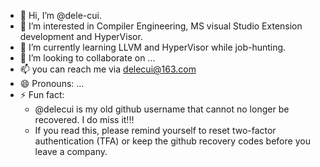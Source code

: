 - 👋 Hi, I’m @dele-cui.
- 👀 I’m interested in Compiler Engineering, MS visual Studio Extension development and HyperVisor.
- 🌱 I’m currently learning LLVM and HyperVisor while job-hunting.
- 💞️ I’m looking to collaborate on ...
- 📫 you can reach me via delecui@163.com
- 😄 Pronouns: ...
- ⚡ Fun fact:
  - @delecui is my old github username that cannot no longer be recovered. I do miss it!!!
  - If you read this, please remind yourself to reset two-factor authentication (TFA) or keep the github recovery codes before you leave a company.

<!---
dele-cui/dele-cui is a ✨ special ✨ repository because its `README.md` (this file) appears on your GitHub profile.
You can click the Preview link to take a look at your changes.
--->
